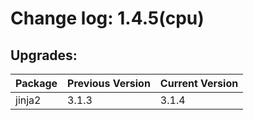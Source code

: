 # Change log: 1.4.5(cpu)

## Upgrades: 

Package | Previous Version | Current Version
---|---|---
jinja2|3.1.3|3.1.4
